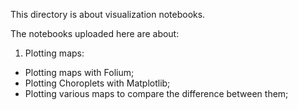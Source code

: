 This directory is about visualization notebooks.

The notebooks uploaded here are about:
1. Plotting maps:
  - Plotting maps with Folium;
  - Plotting Choroplets with Matplotlib;
  - Plotting various maps to compare the difference between them;
